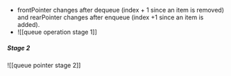 - frontPointer changes after dequeue (index + 1 since an item is removed) and rearPointer changes after enqueue (index +1 since an item is added).
- ![[queue operation stage 1]]
##### Stage 2
![[queue pointer stage 2]] 